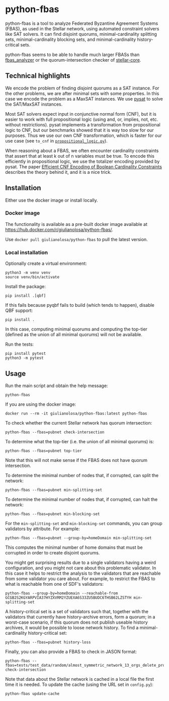 # python-fbas

python-fbas is a tool to analyze Federated Byzantine Agreement Systems (FBAS), as used in the Stellar network, using automated constraint solvers like SAT solvers.
It can find disjoint quorums, minimal-cardinality splitting sets, minimal-cardinality blocking sets, and minimal-cardinality history-critical sets.

python-fbas seems to be able to handle much larger FBASs than [fbas_analyzer](https://github.com/trudi-group/fbas_analyzer) or the quorum-intersection checker of [stellar-core](https://github.com/stellar/stellar-core/).

## Technical highlights

We encode the problem of finding disjoint quorums as a SAT instance.
For the other problems, we are after minimal sets with some properties. In this case we encode the problem as a MaxSAT instances.
We use [pysat](https://pysathq.github.io/) to solve the SAT/MaxSAT instances.

Most SAT solvers expect input in conjunctive normal form (CNF), but it is easier to work with full propositional logic (using and, or, implies, not, etc. without restrictions).
pysat implements a transformation from propositional logic to CNF, but our benchmarks showed that it is way too slow for our purposes.
Thus we use our own CNF transformation, which is faster for our use case (see `to_cnf` in [`propositional_logic.py`](./python_fbas/propositional_logic.py)).

When reasoning about a FBAS, we often encounter cardinality constraints that assert that at least k out of n variables must be true.
To encode this efficiently in propositional logic, we use the totalizer encoding provided by pysat.
The paper [Efficient CNF Encoding of Boolean Cardinality Constraints](https://citeseerx.ist.psu.edu/document?repid=rep1&type=pdf&doi=a9481bf4ce2b5c20d2e282dd69dcb92bddcc36c9) describes the theory behind it, and it is a nice trick.

## Installation

Either use the docker image or install locally.

### Docker image

The functionality is available as a pre-built docker image available at https://hub.docker.com/r/giulianolosa/python-fbas/.

Use `docker pull giulianolosa/python-fbas` to pull the latest version.

### Local installation

Optionally create a virtual environment:

```
python3 -m venv venv
source venv/bin/activate
```

Install the package:
```
pip install .[qbf]
```
If this fails because pyqbf fails to build (which tends to happen), disable QBF support:
```
pip install .
```
In this case, computing minimal quorums and computing the top-tier (defined as the union of all minimal quorums) will not be available.

Run the tests:
```
pip install pytest
python3 -m pytest
```

## Usage

Run the main script and obtain the help message:
```
python-fbas
```
If you are using the docker image:
```
docker run --rm -it giulianolosa/python-fbas:latest python-fbas
```

To check whether the current Stellar network has quorum intersection:
```
python-fbas --fbas=pubnet check-intersection
```

To determine what the top-tier (i.e. the union of all minimal quorums) is:
```
python-fbas --fbas=pubnet top-tier
```
Note that this will not make sense if the FBAS does not have quorum intersection.

To determine the minimal number of nodes that, if corrupted, can split the network:
```
python-fbas --fbas=pubnet min-splitting-set
```
To determine the minimal number of nodes that, if corrupted, can halt the network:
```
python-fbas --fbas=pubnet min-blocking-set
```

For the `min-splitting-set` and `min-blocking-set` commands, you can group validators by attribute.
For example:
```
python-fbas --fbas=pubnet --group-by=homeDomain min-splitting-set
```
This computes the minimal number of home domains that must be corrupted in order to create disjoint quorums.

You might get surprising results due to a single validators having a weird configuration, and you might not care about this problematic validator.
In this case it helps to restrict the analysis to the validators that are reachable from some validator you care about.
For example, to restrict the FBAS to what is reachable from one of SDF's validators:
```
python-fbas --group-by=homeDomain --reachable-from GCGB2S2KGYARPVIA37HYZXVRM2YZUEXA6S33ZU5BUDC6THSB62LZSTYH min-splitting-set
```

A history-critical set is a set of validators such that, together with the validators that currently have history-archive errors, form a quorum; in a worst-case scenario, if this quorum does not publish useable history archives, it would be possible to loose network history.
To find a minimal-cardinality history-critical set:
```
python-fbas --fbas=pubnet history-loss
```

Finally, you can also provide a FBAS to check in JASON format:
```
python-fbas --fbas=tests/test_data/random/almost_symmetric_network_13_orgs_delete_prob_factor_1.json check-intersection
```

Note that data about the Stellar network is cached in a local file the first time it is needed.
To update the cache (using the URL set in `config.py`):
```
python-fbas update-cache
```
